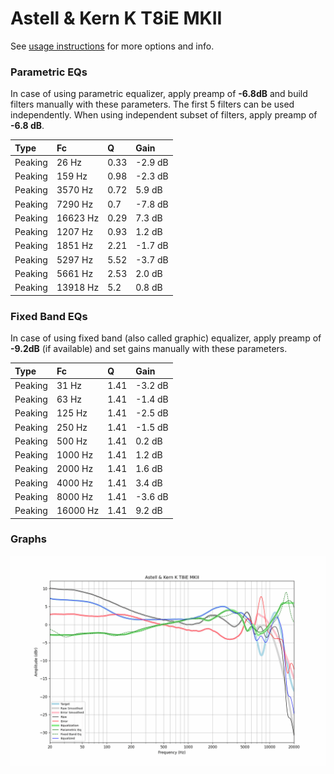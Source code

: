 # Astell & Kern K T8iE MKII
See [usage instructions](https://github.com/jaakkopasanen/AutoEq#usage) for more options and info.

### Parametric EQs
In case of using parametric equalizer, apply preamp of **-6.8dB** and build filters manually
with these parameters. The first 5 filters can be used independently.
When using independent subset of filters, apply preamp of **-6.8 dB**.

| Type    | Fc       |    Q | Gain    |
|:--------|:---------|:-----|:--------|
| Peaking | 26 Hz    | 0.33 | -2.9 dB |
| Peaking | 159 Hz   | 0.98 | -2.3 dB |
| Peaking | 3570 Hz  | 0.72 | 5.9 dB  |
| Peaking | 7290 Hz  | 0.7  | -7.8 dB |
| Peaking | 16623 Hz | 0.29 | 7.3 dB  |
| Peaking | 1207 Hz  | 0.93 | 1.2 dB  |
| Peaking | 1851 Hz  | 2.21 | -1.7 dB |
| Peaking | 5297 Hz  | 5.52 | -3.7 dB |
| Peaking | 5661 Hz  | 2.53 | 2.0 dB  |
| Peaking | 13918 Hz | 5.2  | 0.8 dB  |

### Fixed Band EQs
In case of using fixed band (also called graphic) equalizer, apply preamp of **-9.2dB**
(if available) and set gains manually with these parameters.

| Type    | Fc       |    Q | Gain    |
|:--------|:---------|:-----|:--------|
| Peaking | 31 Hz    | 1.41 | -3.2 dB |
| Peaking | 63 Hz    | 1.41 | -1.4 dB |
| Peaking | 125 Hz   | 1.41 | -2.5 dB |
| Peaking | 250 Hz   | 1.41 | -1.5 dB |
| Peaking | 500 Hz   | 1.41 | 0.2 dB  |
| Peaking | 1000 Hz  | 1.41 | 1.2 dB  |
| Peaking | 2000 Hz  | 1.41 | 1.6 dB  |
| Peaking | 4000 Hz  | 1.41 | 3.4 dB  |
| Peaking | 8000 Hz  | 1.41 | -3.6 dB |
| Peaking | 16000 Hz | 1.41 | 9.2 dB  |

### Graphs
![](./Astell%20&%20Kern%20K%20T8iE%20MKII.png)